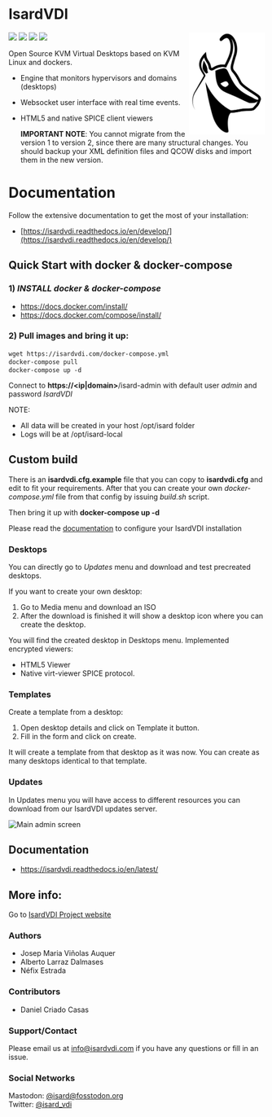 # Isard**VDI**

<img align="right" src="webapp/webapp/webapp/static/img/isard.png" alt="IsardVDI Logo" width="150px;">

[![](https://img.shields.io/github/release/isard-vdi/isard.svg)](https://github.com/isard-vdi/isard/releases) [![](https://img.shields.io/badge/docker--compose-ready-blue.svg)](https://github.com/isard-vdi/isard/blob/master/docker-compose.yml) [![](https://img.shields.io/badge/docs-latest-brightgreen.svg)](https://isardvdi.readthedocs.io/en/latest/) [![](https://img.shields.io/badge/license-AGPL%20v3.0-brightgreen.svg)](https://github.com/isard-vdi/isard/blob/master/LICENSE)

Open Source KVM Virtual Desktops based on KVM Linux and dockers. 

- Engine that monitors hypervisors and domains (desktops)

- Websocket user interface with real time events.

- HTML5 and native SPICE client viewers

  **IMPORTANT NOTE**: You cannot migrate from the version 1 to version 2, since there are many structural changes. You should backup your XML definition files and QCOW disks and import them in the new version.

# Documentation

Follow the extensive documentation to get the most of your installation:

- [https://isardvdi.readthedocs.io/en/develop/](https://isardvdi.readthedocs.io/en/develop/)

## Quick Start with docker & docker-compose

### 1) *INSTALL docker & docker-compose*
- https://docs.docker.com/install/
- https://docs.docker.com/compose/install/

### 2) **Pull images and bring it up**:

```
wget https://isardvdi.com/docker-compose.yml
docker-compose pull
docker-compose up -d
```

Connect to **https://<ip|domain>**/isard-admin with default user *admin* and password *IsardVDI*

NOTE: 

- All data will be created in your host /opt/isard folder
- Logs will be at /opt/isard-local

## Custom build

There is an **isardvdi.cfg.example** file that you can copy to **isardvdi.cfg** and edit to fit your requirements. After that you can create your own *docker-compose.yml* file from that config by issuing *build.sh* script.

Then bring it up with **docker-compose up -d**

Please read the [documentation](https://isardvdi.readthedocs.io/en/develop/install/install/#main-parameters) to configure your IsardVDI installation

### Desktops

You can directly go to *Updates* menu and download and test precreated desktops.

If you want to create your own desktop:

1. Go to Media menu and download an ISO
2. After the download is finished it will show a desktop icon where you can create the desktop.

You will find the created desktop in Desktops menu. Implemented encrypted viewers:

- HTML5 Viewer
- Native virt-viewer SPICE protocol.

### Templates

Create a template from a desktop:

1. Open desktop details and click on Template it button.
2. Fill in the form and click on create.

It will create a template from that desktop as it was now. You can create as many desktops identical to that template.

### Updates

In Updates menu you will have access to different resources you can download from our IsardVDI updates server.

![Main admin screen](https://isardvdi.readthedocs.io/en/latest/images/main.png)

## Documentation

- https://isardvdi.readthedocs.io/en/latest/

## More info: 

Go to [IsardVDI Project website](http://www.isardvdi.com/)

### Authors
+ Josep Maria Viñolas Auquer
+ Alberto Larraz Dalmases
+ Néfix Estrada

### Contributors
+ Daniel Criado Casas

### Support/Contact
Please email us at info@isardvdi.com if you have any questions or fill in an issue.

### Social Networks
Mastodon: [@isard@fosstodon.org](https://fosstodon.org/@isard)  
Twitter: [@isard_vdi](https://twitter.com/isard_vdi)

